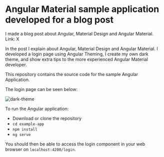 # Angular Material sample application developed for a blog post

I made a blog post about Angular, Material Design and Angular Material. Link: X

In the post I explain about Angular, Material Design and Angular Material. I developed a login page using Angular Theming, I create my own dark theme, and show extra tips to the more experienced Angular Material developer.

This repository contains the source code for the sample Angular Application.

The login page can be seen below:

![dark-theme](https://dev-to-uploads.s3.amazonaws.com/i/37aaalrshn6xihacoj2k.gif)

To run the Angular application:
- Download or clone the repository
- `cd example-app`
- `npm install`
- `ng serve`

You should then be able to access the login component in your web browser on `localhost:4200/login`.
